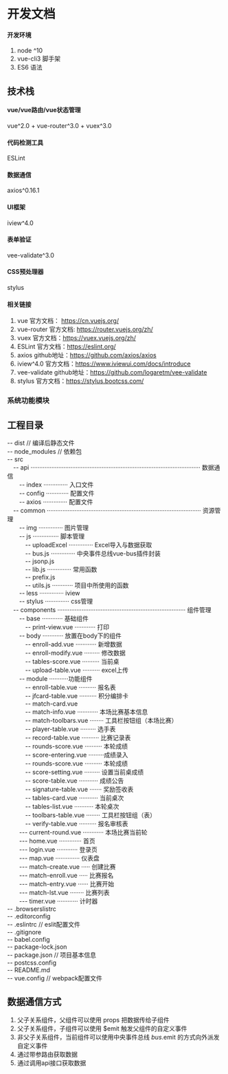 开发文档
=========================================

#### 开发环境

1. node ^10
2. vue-cli3 脚手架
3. ES6 语法

## 技术栈

#### vue/vue路由/vue状态管理
vue^2.0 + vue-router^3.0 + vuex^3.0

#### 代码检测工具
ESLint

#### 数据通信
axios^0.16.1

#### UI框架
iview^4.0

#### 表单验证
vee-validate^3.0

#### CSS预处理器
stylus

#### 相关链接

1. vue 官方文档： https://cn.vuejs.org/
2. vue-router 官方文档: https://router.vuejs.org/zh/
3. vuex 官方文档：https://vuex.vuejs.org/zh/
4. ESLint 官方文档：https://eslint.org/
5. axios github地址：https://github.com/axios/axios
6. iview^4.0 官方文档：https://www.iviewui.com/docs/introduce
7. vee-validate github地址：https://github.com/logaretm/vee-validate
8. stylus 官方文档：https://stylus.bootcss.com/

### 系统功能模块

## 工程目录

-- dist // 编译后静态文件  
-- node_modules // 依赖包  
-- src  
&ensp;&ensp;-- api ·································································································· 数据通信  
&ensp;&ensp;&ensp;&ensp;-- index ·············· 入口文件  
&ensp;&ensp;&ensp;&ensp;-- config ············· 配置文件  
&ensp;&ensp;&ensp;&ensp;-- axios ·············· 配置文件  
&ensp;&ensp;-- common ························································································· 资源管理  
&ensp;&ensp;&ensp;&ensp;-- img ·············· 图片管理  
&ensp;&ensp;&ensp;&ensp;-- js ··············· 脚本管理  
&ensp;&ensp;&ensp;&ensp;&ensp;&ensp;-- uploadExcel ·············· Excel导入与数据获取  
&ensp;&ensp;&ensp;&ensp;&ensp;&ensp;-- bus.js ·············· 中央事件总线vue-bus插件封装  
&ensp;&ensp;&ensp;&ensp;&ensp;&ensp;-- jsonp.js  
&ensp;&ensp;&ensp;&ensp;&ensp;&ensp;-- lib.js ·············· 常用函数  
&ensp;&ensp;&ensp;&ensp;&ensp;&ensp;-- prefix.js  
&ensp;&ensp;&ensp;&ensp;&ensp;&ensp;-- utils.js ············ 项目中所使用的函数  
&ensp;&ensp;&ensp;&ensp;-- less ·············· iview  
&ensp;&ensp;&ensp;&ensp;-- stylus ·············· css管理  
&ensp;&ensp;-- components ·········································································· 组件管理  
&ensp;&ensp;&ensp;&ensp;-- base ············ 基础组件  
&ensp;&ensp;&ensp;&ensp;&ensp;&ensp;-- print-view.vue ············ 打印  
&ensp;&ensp;&ensp;&ensp;-- body ············ 放置在body下的组件  
&ensp;&ensp;&ensp;&ensp;&ensp;&ensp;-- enroll-add.vue ············ 新增数据  
&ensp;&ensp;&ensp;&ensp;&ensp;&ensp;-- enroll-modify.vue ········· 修改数据  
&ensp;&ensp;&ensp;&ensp;&ensp;&ensp;-- tables-score.vue ·········· 当前桌  
&ensp;&ensp;&ensp;&ensp;&ensp;&ensp;-- upload-table.vue ·········· excel上传  
&ensp;&ensp;&ensp;&ensp;-- module ···········功能组件  
&ensp;&ensp;&ensp;&ensp;&ensp;&ensp;-- enroll-table.vue ·········· 报名表  
&ensp;&ensp;&ensp;&ensp;&ensp;&ensp;-- jfcard-table.vue ·········· 积分编排卡  
&ensp;&ensp;&ensp;&ensp;&ensp;&ensp;-- match-card.vue  
&ensp;&ensp;&ensp;&ensp;&ensp;&ensp;-- match-info.vue ············ 本场比赛基本信息  
&ensp;&ensp;&ensp;&ensp;&ensp;&ensp;-- match-toolbars.vue ········ 工具栏按钮组（本场比赛）  
&ensp;&ensp;&ensp;&ensp;&ensp;&ensp;-- player-table.vue ·········  选手表  
&ensp;&ensp;&ensp;&ensp;&ensp;&ensp;-- record-table.vue ·········· 比赛记录表  
&ensp;&ensp;&ensp;&ensp;&ensp;&ensp;-- rounds-score.vue ·········· 本轮成绩  
&ensp;&ensp;&ensp;&ensp;&ensp;&ensp;-- score-entering.vue ·········成绩录入  
&ensp;&ensp;&ensp;&ensp;&ensp;&ensp;-- rounds-score.vue ·········· 本轮成绩  
&ensp;&ensp;&ensp;&ensp;&ensp;&ensp;-- score-setting.vue ········· 设置当前桌成绩  
&ensp;&ensp;&ensp;&ensp;&ensp;&ensp;-- score-table.vue ··········· 成绩公告  
&ensp;&ensp;&ensp;&ensp;&ensp;&ensp;-- signature-table.vue ······· 奖励签收表  
&ensp;&ensp;&ensp;&ensp;&ensp;&ensp;-- tables-card.vue ··········· 当前桌次  
&ensp;&ensp;&ensp;&ensp;&ensp;&ensp;-- tables-list.vue ··········· 本轮桌次  
&ensp;&ensp;&ensp;&ensp;&ensp;&ensp;-- toolbars-table.vue ········ 工具栏按钮组（表）  
&ensp;&ensp;&ensp;&ensp;&ensp;&ensp;-- verify-table.vue ·········· 报名审核表  
&ensp;&ensp;&ensp;&ensp;--- current-round.vue ············ 本场比赛当前轮  
&ensp;&ensp;&ensp;&ensp;--- home.vue ············· 首页  
&ensp;&ensp;&ensp;&ensp;--- login.vue ············ 登录页  
&ensp;&ensp;&ensp;&ensp;--- map.vue ·············· 仪表盘  
&ensp;&ensp;&ensp;&ensp;--- match-create.vue ····· 创建比赛  
&ensp;&ensp;&ensp;&ensp;--- match-enroll.vue ····· 比赛报名  
&ensp;&ensp;&ensp;&ensp;--- match-entry.vue ······ 比赛开始  
&ensp;&ensp;&ensp;&ensp;--- match-lst.vue ········ 比赛列表  
&ensp;&ensp;&ensp;&ensp;--- timer.vue ············ 计时器  
-- .browserslistrc  
-- .editorconfig  
-- .eslintrc // eslit配置文件  
-- .gitignore  
-- babel.config  
-- package-lock.json  
-- package.json // 项目基本信息  
-- postcss.config  
-- README.md  
-- vue.config // webpack配置文件  

## 数据通信方式

1. 父子关系组件，父组件可以使用 props 把数据传给子组件
2. 父子关系组件，子组件可以使用 $emit 触发父组件的自定义事件
3. 非父子关系组件，当前组件可以使用中央事件总线 $bus.$emit 的方式向外派发自定义事件
4. 通过带参路由获取数据
5. 通过调用api接口获取数据










